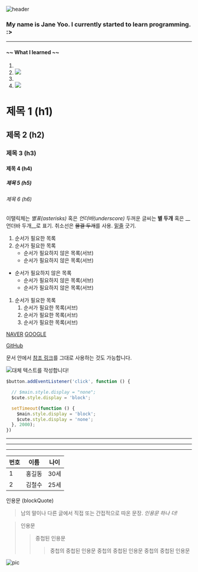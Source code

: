 <!-- Header -->
![header](https://capsule-render.vercel.app/api?type=Waving&color=gradient&height=300&section=header&text=Hi%20there!!%20:>&fontSize=90)

<!-- 소개 -->
### My name is Jane Yoo. I currently started to learn programming. :>

---
<!-- 무엇을 배웠는가? -->
#### ~~ What I learned ~~
1. <!-- java --> 
2. <!-- HTML --> <img src="https://img.shields.io/badge/html5-E34F26?style=flat-square&logo=html5&logoColor=white" />
3. <!-- CSS -->
4. <!-- JavaScript --> <img src="https://img.shields.io/badge/JavaScript-F7DF1E?style=flat-square&logo=JavaScript&logoColor=black" />


<!--
**Jane0628/Jane0628** is a ✨ _special_ ✨ repository because its `README.md` (this file) appears on your GitHub profile.

Here are some ideas to get you started:

- 🔭 I’m currently working on ...
- 🌱 I’m currently learning ...
- 👯 I’m looking to collaborate on ...
- 🤔 I’m looking for help with ...
- 💬 Ask me about ...
- 📫 How to reach me: ...
- 😄 Pronouns: ...
- ⚡ Fun fact: ...
-->


# 제목 1 (h1)
## 제목 2 (h2)
### 제목 3 (h3)
#### 제목 4 (h4)
##### 제목 5 (h5)
###### 제목 6 (h6)

이탤릭체는 *별표(asterisks)* 혹은 _언더바(underscore)_
두꺼운 글씨는 **별 두개** 혹은 __언더바 두개__로 표기.
취소선은 ~~물결 두개~~를 사용.
<u>밑줄</u> 긋기.

1. 순서가 필요한 목록
1. 순서가 필요한 목록
    - 순서가 필요하지 않은 목록(서브)
    - 순서가 필요하지 않은 목록(서브)

- 순서가 필요하지 않은 목록
    - 순서가 필요하지 않은 목록(서브)
    - 순서가 필요하지 않은 목록(서브)

1. 순서가 필요한 목록
    1. 순서가 필요한 목록(서브)
    1. 순서가 필요한 목록(서브)
    1. 순서가 필요한 목록(서브)

[NAVER](https://www.naver.com)
[GOOGLE](https://www.google.com "링크 설명(title) 작성")

[GitHub][1]

문서 안에서 [참조 링크]를 그대로 사용하는 것도 가능합니다.

[1]: https://github.com/Jane0628
[참조 링크]: https://www.naver.com


![대체 텍스트를 작성합니다!](https://images-ext-2.discordapp.net/external/bVaGOBPEJMPbLwIds50TjKlrFSAIKNoiwB9a0AwXXDs/https/github.githubassets.com/images/mona-whisper.gif?width=186&height=186 "귀여운 깃허브 고앵이입니다.")

```javascript
$button.addEventListener('click', function () {

  // $main.style.display = "none";
  $cute.style.display = 'block';

  setTimeout(function () {
    $main.style.display = 'block';
    $cute.style.display = 'none';
  }, 2000);
})
```

---
***
___

|번호|이름|나이|
|---|---|---|
|1|홍길동|30세|
|2|김철수|25세|

인용문 (blockQuote)

> 남의 말이나 다른 글에서 직접 또는 간접적으로 따온 문장.
> _인용문 하나 더!_

> 인용문
>> 중첩된 인용문
>>> 중첩의 중첩된 인용문
>>> 중첩의 중첩된 인용문
>>> 중첩의 중첩된 인용문

<img src="https://images-ext-2.discordapp.net/external/bVaGOBPEJMPbLwIds50TjKlrFSAIKNoiwB9a0AwXXDs/https/github.githubassets.com/images/mona-whisper.gif?width=186&height=186" alt="pic"/>
